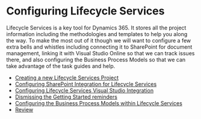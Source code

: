 ﻿# Configuring Lifecycle Services
Lifecycle Services is a key tool for Dynamics 365.  It stores all the project information including the methodologies and templates to help you along the way.
To make the most out of it though we will want to configure a few extra bells and whistles including connecting it to SharePoint for document management, linking it with Visual Studio Online so that we can track issues there, and also configuring the Business Process Models so that we can take advantage of the task guides and help.

* [Creating a new Lifecycle Services Project](../1.1.1-CreatinganewLifecycleServicesProject/content.md)
* [Configuring SharePoint Integration for Lifecycle Services](../1.1.2-ConfiguringSharePointIntegrationforLifecycleServices/content.md)
* [Configuring Lifecycle Services Visual Studio Integration](../1.1.3-ConfiguringLifecycleServicesVisualStudioIntegration/content.md)
* [Dismissing the Getting Started reminders](../1.1.4-DismissingtheGettingStartedreminders/content.md)
* [Configuring the Business Process Models within Lifecycle Services](../1.1.5-ConfiguringtheBusinessProcessModelswithinLifecycleServices/content.md)
* [Review](../1.1.6-Review/content.md)